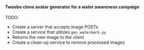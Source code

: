 #### Tweebo clone avatar generator for a water awareness campaign

TODO:

- Create a server that accepts image POSTs
- Create a service that utilizes `gen_watermark.py`
- Returns the new image to the client
- Create a clean-up service to remove processed images

